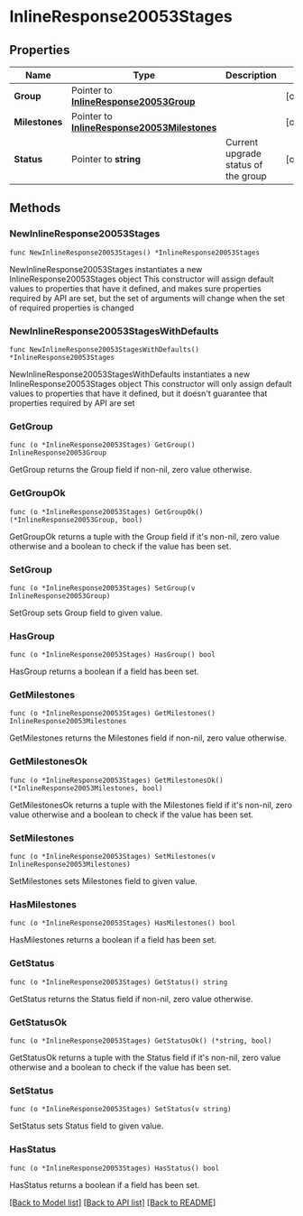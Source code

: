 # InlineResponse20053Stages

## Properties

Name | Type | Description | Notes
------------ | ------------- | ------------- | -------------
**Group** | Pointer to [**InlineResponse20053Group**](InlineResponse20053Group.md) |  | [optional] 
**Milestones** | Pointer to [**InlineResponse20053Milestones**](InlineResponse20053Milestones.md) |  | [optional] 
**Status** | Pointer to **string** | Current upgrade status of the group | [optional] 

## Methods

### NewInlineResponse20053Stages

`func NewInlineResponse20053Stages() *InlineResponse20053Stages`

NewInlineResponse20053Stages instantiates a new InlineResponse20053Stages object
This constructor will assign default values to properties that have it defined,
and makes sure properties required by API are set, but the set of arguments
will change when the set of required properties is changed

### NewInlineResponse20053StagesWithDefaults

`func NewInlineResponse20053StagesWithDefaults() *InlineResponse20053Stages`

NewInlineResponse20053StagesWithDefaults instantiates a new InlineResponse20053Stages object
This constructor will only assign default values to properties that have it defined,
but it doesn't guarantee that properties required by API are set

### GetGroup

`func (o *InlineResponse20053Stages) GetGroup() InlineResponse20053Group`

GetGroup returns the Group field if non-nil, zero value otherwise.

### GetGroupOk

`func (o *InlineResponse20053Stages) GetGroupOk() (*InlineResponse20053Group, bool)`

GetGroupOk returns a tuple with the Group field if it's non-nil, zero value otherwise
and a boolean to check if the value has been set.

### SetGroup

`func (o *InlineResponse20053Stages) SetGroup(v InlineResponse20053Group)`

SetGroup sets Group field to given value.

### HasGroup

`func (o *InlineResponse20053Stages) HasGroup() bool`

HasGroup returns a boolean if a field has been set.

### GetMilestones

`func (o *InlineResponse20053Stages) GetMilestones() InlineResponse20053Milestones`

GetMilestones returns the Milestones field if non-nil, zero value otherwise.

### GetMilestonesOk

`func (o *InlineResponse20053Stages) GetMilestonesOk() (*InlineResponse20053Milestones, bool)`

GetMilestonesOk returns a tuple with the Milestones field if it's non-nil, zero value otherwise
and a boolean to check if the value has been set.

### SetMilestones

`func (o *InlineResponse20053Stages) SetMilestones(v InlineResponse20053Milestones)`

SetMilestones sets Milestones field to given value.

### HasMilestones

`func (o *InlineResponse20053Stages) HasMilestones() bool`

HasMilestones returns a boolean if a field has been set.

### GetStatus

`func (o *InlineResponse20053Stages) GetStatus() string`

GetStatus returns the Status field if non-nil, zero value otherwise.

### GetStatusOk

`func (o *InlineResponse20053Stages) GetStatusOk() (*string, bool)`

GetStatusOk returns a tuple with the Status field if it's non-nil, zero value otherwise
and a boolean to check if the value has been set.

### SetStatus

`func (o *InlineResponse20053Stages) SetStatus(v string)`

SetStatus sets Status field to given value.

### HasStatus

`func (o *InlineResponse20053Stages) HasStatus() bool`

HasStatus returns a boolean if a field has been set.


[[Back to Model list]](../README.md#documentation-for-models) [[Back to API list]](../README.md#documentation-for-api-endpoints) [[Back to README]](../README.md)



